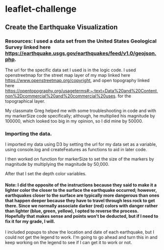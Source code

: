 # leaflet-challenge
## Create the Earthquake Visualization
### Resources: I used a data set from the United States Geological Survey linked here https://earthquake.usgs.gov/earthquakes/feed/v1.0/geojson.php.
The url for the specific data set I used is in the logic code.
I used openstreetmap for the street map layer of my map linked here https://www.openstreetmap.org/copyright, and open topography linked here https://opentopography.org/usageterms#:~:text=Data%20and%20Content,non%2Dcommercial%20and%20commercial%20uses. for the topographical layer.

My classmate Greg helped me with some troubleshooting in code and with my markerSize code specifically; although, he multiplied his magnitude by 100000, which looked too big in my opinion, so I did mine by 50000.

### Importing the data.
I imported my data using D3 by setting the url for my data set as a variable, using console.log and createFeatures as functions to aid in later code.

I then worked on function for markerSize to set the size of the markers by magnitude by multiplying the magnitude by 50,000.

After that I set the depth color variables.
#### Note: I did the opposite of the instructions because they said to make it a lighter color the closer to the surface the earthquake occurred; however, earthquakes closer to the surface are typically more dangerous than ones that happen deeper because they have to travel through less rock to get there. Since we normally associate darker (red) colors with danger rather than lighter (blue, green, yellow), I opted to reverse the process. Hopefully that makes sense and points won't be deducted, but if I need to fix it for my grade, I will.

I included popups to show the location and date of each earthquake, but I could not get the legend to work. I'm going to go ahead and turn this in and keep working on the legend to see if I can get it to work or not.
